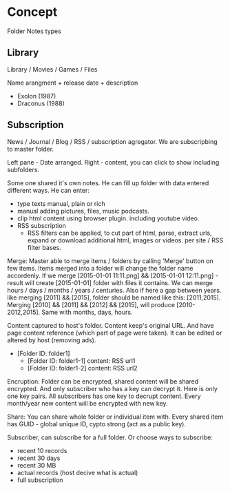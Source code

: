 # Concept

Folder Notes types



## Library

Library / Movies / Games / Files

Name arangment + release date + description

* Exolon (1987)
* Draconus (1988)



## Subscription

News / Journal / Blog / RSS / subscription agregator. We are subscripbing to master folder.

Left pane - Date arranged. Right - content, you can click to show including subfolders.

Some one shared it's own notes. He can fill up folder with data entered different ways.
He can enter:

* type texts manual, plain or rich
* manual adding pictures, files, music podcasts.
* clip html content using browser plugin. including youtube video.
* RSS subscription
  * RSS filters can be applied, to cut part of html, parse, extract urls, expand or download additional html, images or videos. per site / RSS filter bases.

Merge: Master able to merge items / folders by calling 'Merge' button on few items. Items merged into a folder will change the folder name accordenly. If we merge [2015-01-01 11:11.png] && [2015-01-01 12:11.png] - result will create [2015-01-01] folder with files it contains. We can merge hours / days / months / years / centuries. Also if here a gap between years. like merging [2011] && [2015], folder should be named like this: [2011,2015]. Merging [2010] && [2011] && [2012] && [2015], will produce [2010-2012,2015]. Same with months, days, hours.

Content captured to host's folder. Content keep's original URL. And have page content reference (which part of page were taken). It can be edited or altered by host (removing ads).

* [Folder ID: folder1]
  * [Folder ID: folder1-1]
content: RSS url1
  * [Folder ID: folder1-2]
content: RSS url2

Encruption: Folder can be encrypted, shared content will be shared encrypted. And only subscriber who has a key can decrypt it. Here is only one key pairs. All subscribers has one key to decrupt content. Every month/year new content will be encrypted with new key.

Share: You can share whole folder or individual item with. Every shared item has GUID - global unique ID, cypto strong (act as a public key).

Subscriber, can subscribe for a full folder. Or choose ways to subscribe:
* recent 10 records
* recent 30 days
* recent 30 MB
* actual records (host decive what is actual)
* full subscription
